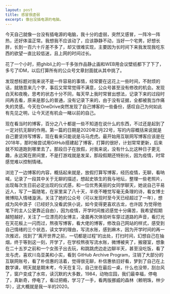 ```yaml
---
layout: post
title: 感冒很虚弱
excerpt: 像台没插电源的电脑。
---
```


今天自己就像一台没有插电源的电脑，我十分的虚弱，突然又感冒，一阵冷一阵热，还好体温正常。我想我不应该动了，应该静静不动，当好一个宅男，好想长胖，长到一百六十斤差不多了，却又很难实现，主要因为长时间下来我发现我吃东西的欲望一直比较低迷，且上网的时间过长。

花了一个小时，把ghibli上的一千多张作品静止画和WEB用会议壁纸都下了下了，多亏了IDM，以后打算所有的公众号文章封面就从其中挑了。

发现想标题对我来说不是一件容易的事情，经常要在这花上一些时间，不耐烦的话，就随意来几个字，事后又常常觉得不满意，公众号甚至没有修改的机会。发现白天和夜晚，思考的状态十分不同，每天早上我时常冒出想法，记录下来的过段时间再去看，原来是那么的普通，没有记录下来的，由于没有证据，全都被我当作痛失的灵感。今天在OneDrive突然发现了自己博客的一些备份，感叹自己为何如此有先见之明，让今天还有机会一睹以前的自己。

现在看当时的博客，百分之八十都是一些不知道在说什么的东西，不过还是起到了一定对抗无聊的作用。第一篇的日期是2020年2月22号，写的内容概括来说就是自己要坚持写博客，现在看来只能说是马马虎虎。最开始用互联网写博客应该是在2018年，那时候尝试用GitHub搭建起了博客，打算的很好，计划常常更新，后来就不知道跑到哪里去了。那段日子在放假，对我来说，没有什么比这种日子更无趣，永远窝在房间里，不是打游戏就是发呆，那段假期还特别长，因为疫情，时常感觉难以控制情绪。


浏览了一边博客的内容，概括起来就是，放假打算写博客，经历疫情，无聊，看呐喊，记录了一段其中关于无聊的描述，想起史铁生的我与地坛，整理一些老照片，出现每次生日前必定出现的仪式感，和一位优秀美丽的女同学聊天，她说自己平易近人，写了一篇随笔，在家里呆了八十天，半夜不睡觉写毫无条理的诗，看女博士微博陷入情绪漩涡，关注了她的公众号（可以发现时至今天已经超过了一年），想成为风中浪子（已经好久没看武侠小说，如今变得更喜欢古龙，也许因 为觉得他笔下的主人公更靠近自由），因为疫情，开学时间推迟感觉十分痛苦，我希望假期越短越好，关注了一位漂亮的女博主，凌晨再次体验听车穿过道路的声音，看灯光在天花板上一闪而过，熬夜写博客，看大佬的博客，修改自己网站的样式，感受到自己情绪的三个状态，读文学的理由，写流水账，感到麻木，因为开学时间的再一次推迟，找到了“离开世界之前，一切都是过程”的出处，打扫时间，幻想自己在抽烟，终于等到这一刻，开学了，在学校熬夜写流水账，微博被夹了，搬寝室，想象在二十五岁之前和一个女孩子出去玩，和跳跳虎边走边聊半天，甚至没吃饭，看了龙与虎，喜欢川岛亚美和小实，看到 GitHub Archive Program，注销了大部分的互联网账号，看了朴信惠的活着，觉得很无聊，朴信惠依旧好看，梦到了自己在上数学课，明天就是期末考，今天在复习，自己坐在最后一桌，什么也没带，刮台风了，窗户变成了水帘，读沉默的大多数，1984，动物庄园，我们最幸福，停电了，真新奇，停电了，看过把瘾，学习了一手，看两版挪威的森林（赖明珠，林少华），这大概就是我一半的2020。
